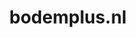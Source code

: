 ---
layout: post
title:  "bodemplus.nl"
internal_url:  "/dutchgov/bodemplus.nl.html"
categories: dutchgov
---